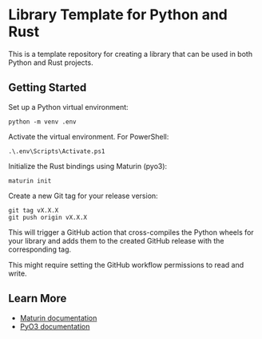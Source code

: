 # Library Template for Python and Rust

This is a template repository for creating a library that can be used in both Python and Rust projects.

## Getting Started

Set up a Python virtual environment:
```properties
python -m venv .env
```

Activate the virtual environment. For PowerShell:
```properties
.\.env\Scripts\Activate.ps1
```

Initialize the Rust bindings using Maturin (pyo3):
```properties
maturin init
```

Create a new Git tag for your release version:
```properties
git tag vX.X.X
git push origin vX.X.X
```

This will trigger a GitHub action that cross-compiles the Python wheels for your library and adds them to the created GitHub release with the corresponding tag.

This might require setting the GitHub workflow permissions to read and write.

## Learn More
- [Maturin documentation](https://www.maturin.rs/)
- [PyO3 documentation](https://pyo3.rs/)